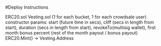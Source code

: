 #Deploy Instructions

ERC20.sol
Vesting.sol (1 for each bucket, 1 for each crowdsale user)
    constructor params: start (future time in secs), cliff (secs in length from start), duration (secs in length from start), revokeTo(multisig wallet), first month bonus percent (rest of the month payout / bonus payout)
ERC20.Mint() -> Vesting.Address

